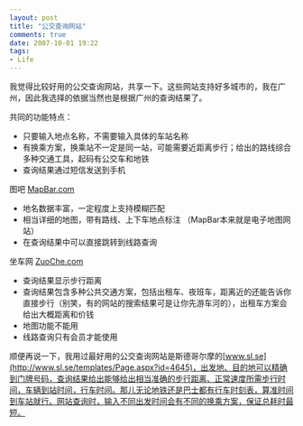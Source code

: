```yaml
---
layout: post
title: "公交查询网站"
comments: true
date: 2007-10-01 19:22
tags:
- Life
---
```

我觉得比较好用的公交查询网站，共享一下。这些网站支持好多城市的，我在广州，因此我选择的依据当然也是根据广州的查询结果了。

共同的功能特点： 

  * 只要输入地点名称，不需要输入具体的车站名称
  * 有换乘方案，换乘站不一定是同一站，可能需要近距离步行；给出的路线综合多种交通工具，起码有公交车和地铁
  * 查询结果通过短信发送到手机

图吧 [MapBar.com ](http://www.mapbar.com)

  * 地名数据丰富，一定程度上支持模糊匹配
  * 相当详细的地图，带有路线、上下车地点标注 （MapBar本来就是电子地图网站）
  * 在查询结果中可以直接跳转到线路查询

坐车网 [ZuoChe.com](http://www.zuoche.com)

  * 查询结果显示步行距离
  * 查询结果包含多种公共交通方案，包括出租车、夜班车，距离近的还能告诉你直接步行（别笑，有的网站的搜索结果可是让你先游车河的），出租车方案会给出大概距离和价钱
  * 地图功能不能用
  * 线路查询只有会员才能使用

顺便再说一下，我用过最好用的公交查询网站是斯德哥尔摩的[www.sl.se](http://www.sl.se/templates/Page.aspx?id=4645)，出发地、目的地可以精确到门牌号码，查询结果给出能够给出相当准确的步行距离、正常速度所需步行时间，车辆到站时间，行车时间。那儿无论地铁还是巴士都有行车时刻表，算准时间到车站就行。网站查询时，输入不同出发时间会有不同的换乘方案，保证总耗时最短。
